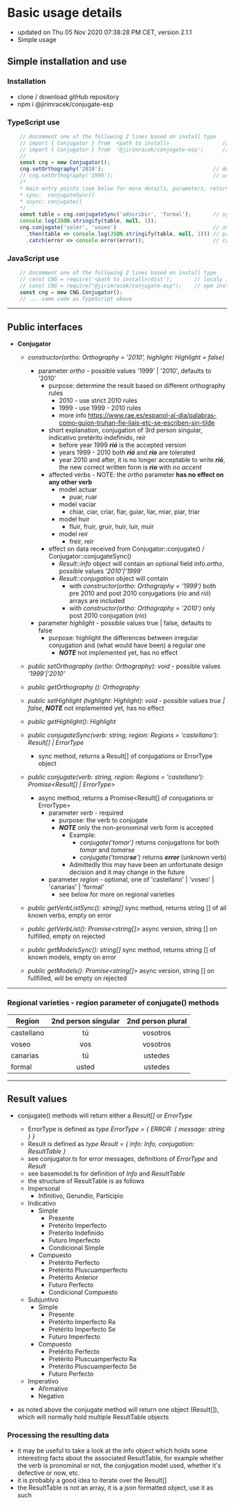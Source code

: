 # Basic usage details

- updated on Thu 05 Nov 2020 07:38:28 PM CET, version 2.1.1
- Simple usage

## Simple installation and use

### Installation

- clone / download gitHub repository
- npm i @jirimracek/conjugate-esp

### TypeScript use

```typescript
    // Uncomment one of the following 2 lines based on install type
    // import { Conjugator } from  <path to install>                 // locally installed from repository
    // import { Conjugator } from  '@jirimracek/conjugate-esp';      // npm installed
    //
    const cng = new Conjugator();
    cng.setOrthography('2010');                                   // defaults to '2010'
    // cng.setOrthography('1999');                                // use 1999 orthography rules
    /*
    * main entry points (see below for more details, parameters, return types)
    * sync:  conjugateSync()
    * async: conjugate()
    */
    const table = cng.conjugateSync('adscribir', 'formal');       // sync, formal, returns Result[] | ErrorType
    console.log(JSON.stringify(table, null, 1));
    cng.conjugate('soler', 'voseo')                               // async, voseo, returns Promise<Result[] | ErrorType>
      .then(table => console.log(JSON.stringify(table, null, 1))) // process correct result
      .catch(error => console.error(error));                      // catch error
```

### JavaScript use

```javascript
    // Uncomment one of the following 2 lines based on install type
    // const CNG = require('<path to install>/dist');       // localy installed from repository
    // const CNG = require("@jirimracek/conjugate-esp");    // npm installed
    const cng = new CNG.Conjugator();
    // ... same code as TypeScript above
```

____

## Public interfaces

- **Conjugator**
  - *constructor(ortho: Orthography = '2010', highlight: Highlight = false)*
    - parameter *ortho* - possible values '1999' | '2010', defaults to '2010'
      - purpose: determine the result based on different orthography rules
        - 2010 - use strict 2010 rules
        - 1999 - use 1999 - 2010 rules
        - more info <https://www.rae.es/espanol-al-dia/palabras-como-guion-truhan-fie-liais-etc-se-escriben-sin-tilde>
      - short explanation, conjugation of 3rd person singular, indicativo pretérito indefinido, reír
        - before year 1999 ***rió*** is the accepted version
        - years 1999 - 2010 both ***rió*** and ***rio*** are tolerated
        - year 2010 and after, it is no longer acceptable to write ***rió***, the new correct written form is ***rio*** with *no accent*
      - affected verbs - NOTE: the *ortho* parameter **has no effect on any other verb**
        - model actuar
          - puar, ruar
        - model vaciar
          - chiar, ciar, criar, fiar, guiar, liar, miar, piar, triar
        - model huir
          - fluir, fruir, gruir, huir, luir, muir
        - model reír
          - freír, reír
      - effect on data received from Conjugator::conjugate() / Conjugator::conjugateSync()
        - *Result::info* object will contain an optional field info.*ortho*, possible values *'2010'|'1999'*
        - *Result::conjugation* object will contain
          - with *constructor(ortho: Orthography = '1999')* both pre 2010 and post 2010 conjugations (*rio* and *rió*) arrays are included
          - with *constructor(ortho: Orthography = '2010')* only post 2010 conjugation (*rio*)
    - parameter *highlight* - possible values true | false, defaults to false
      - purpose: highlight the differences between irregular conjugation and (what would have been) a regular one
        - ***NOTE*** not implemented yet, has no effect

  - *public setOrthography (ortho: Orthography): void* - possible values *'1999'|'2010'*
  - *public getOrthography (): Orthography*

  - *public setHighlight (highlight: Highlight): void* - possible values *true | false*, ***NOTE*** not implemented yet, has no effect
  - *public getHighlight(): Highlight*
  
  - *public conjugateSync(verb: string, region: Regions = 'castellano'): Result[] | ErrorType*
    - sync method, returns a Result[] of conjugations or ErrorType object

  - *public conjugate(verb: string, region: Regions = 'castellano'): Promise<Result[] | ErrorType>*
    - async method, returns a Promise<Result[] of conjugations or ErrorType>
      - parameter *verb* - required
        - purpose: the verb to conjugate
        - ***NOTE*** only the non-pronominal verb form is accepted
          - Example:
            - *conjugate('tomar')* returns conjugations for both *tomar* and *tomarse*
            - _conjugate('tomar***se***')_ returns ***error*** (unknown verb)
          - Admittedly this may have been an unfortunate design decision and it may change in the future
      - parameter *region* - optional, one of 'castellano' | 'voseo' | 'canarias' | 'formal'
        - see below for more on regional varieties

  - *public getVerbListSync(): string[]* sync method, returns string [] of all known verbs, empty on error
  - *public getVerbList(): Promise<string[]>* async version, string [] on fulfilled, empty on rejected
  - *public getModelsSync(): string[]*  sync method, returns string [] of known models, empty on error
  - *public getModels(): Promise<string[]>* async version, string [] on fullfilled, will be empty on rejected

____

### Regional varieties - region parameter of conjugate() methods

| Region | 2nd person singular | 2nd person plural|
|-------|:---------------------:|:-:|
| castellano | tú | vosotros |
| voseo | vos | vosotros |
| canarias | tú | ustedes |
| formal | usted | ustedes |

____

## Result values

- conjugate() methods will return either a *Result[]* or *ErrorType*
  - ErrorType is defined as *type ErrorType = { ERROR: { message: string } }*
  - Result is defined as *type Result = { info: Info, conjugation: ResultTable }*
  - see conjugator.ts for error messages, definitions of *ErrorType* and *Result*
  - see basemodel.ts for definition of *Info* and *ResultTable*
  - the structure of ResultTable is as follows
  - Impersonal
    - Infinitivo, Gerundio, Participio
  - Indicativo
    - Simple
      - Presente
      - Pretérito Imperfecto
      - Pretérito Indefinido
      - Futuro Imperfecto
      - Condicional Simple
    - Compuesto
      - Pretérito Perfecto
      - Pretérito Pluscuamperfecto
      - Pretérito Anterior
      - Futuro Perfecto
      - Condicional Compuesto
  - Subjuntivo
    - Simple
      - Presente
      - Pretérito Imperfecto Ra
      - Pretérito Imperfecto Se
      - Futuro Imperfecto
    - Compuesto
      - Pretérito Perfecto
      - Pretérito Pluscuamperfecto Ra
      - Pretérito Pluscuamperfecto Se
      - Futuro Perfecto
  - Imperativo
    - Afirmativo
    - Negativo

- as noted above the conjugate method will return one object (Result[]), which will normally hold multiple ResultTable objects

### Processing the resulting data

- it may be useful to take a look at the info object which holds some interesting facts about the associated ResultTable, for example whether the verb is pronominal or not, the conjugation model used, whether it's defective or now, etc.
- it is probably a good idea to iterate over the Result[]
- the ResultTable is not an array, it is a json formatted object, use it as such
